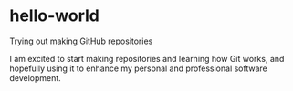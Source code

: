# hello-world
Trying out making GitHub repositories

I am excited to start making repositories and learning how Git works,
and hopefully using it to enhance my personal and professional software development.
